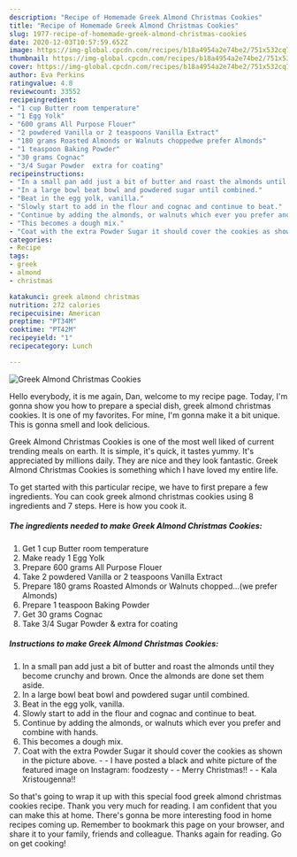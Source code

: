```yaml
---
description: "Recipe of Homemade Greek Almond Christmas Cookies"
title: "Recipe of Homemade Greek Almond Christmas Cookies"
slug: 1977-recipe-of-homemade-greek-almond-christmas-cookies
date: 2020-12-03T10:57:59.652Z
image: https://img-global.cpcdn.com/recipes/b18a4954a2e74be2/751x532cq70/greek-almond-christmas-cookies-recipe-main-photo.jpg
thumbnail: https://img-global.cpcdn.com/recipes/b18a4954a2e74be2/751x532cq70/greek-almond-christmas-cookies-recipe-main-photo.jpg
cover: https://img-global.cpcdn.com/recipes/b18a4954a2e74be2/751x532cq70/greek-almond-christmas-cookies-recipe-main-photo.jpg
author: Eva Perkins
ratingvalue: 4.8
reviewcount: 33552
recipeingredient:
- "1 cup Butter room temperature"
- "1 Egg Yolk"
- "600 grams All Purpose Flouer"
- "2 powdered Vanilla or 2 teaspoons Vanilla Extract"
- "180 grams Roasted Almonds or Walnuts choppedwe prefer Almonds"
- "1 teaspoon Baking Powder"
- "30 grams Cognac"
- "3/4 Sugar Powder  extra for coating"
recipeinstructions:
- "In a small pan add just a bit of butter and roast the almonds until they become crunchy and brown. Once the almonds are done set them aside."
- "In a large bowl beat bowl and powdered sugar until combined."
- "Beat in the egg yolk, vanilla."
- "Slowly start to add in the flour and cognac and continue to beat."
- "Continue by adding the almonds, or walnuts which ever you prefer and combine with hands."
- "This becomes a dough mix."
- "Coat with the extra Powder Sugar it should cover the cookies as shown in the picture above.  I have posted a black and white picture of the featured image on Instagram: foodzesty  Merry Christmas!!  Kala Xristougenna!!"
categories:
- Recipe
tags:
- greek
- almond
- christmas

katakunci: greek almond christmas 
nutrition: 272 calories
recipecuisine: American
preptime: "PT34M"
cooktime: "PT42M"
recipeyield: "1"
recipecategory: Lunch

---
```



![Greek Almond Christmas Cookies](https://img-global.cpcdn.com/recipes/b18a4954a2e74be2/751x532cq70/greek-almond-christmas-cookies-recipe-main-photo.jpg)

Hello everybody, it is me again, Dan, welcome to my recipe page. Today, I'm gonna show you how to prepare a special dish, greek almond christmas cookies. It is one of my favorites. For mine, I'm gonna make it a bit unique. This is gonna smell and look delicious.



Greek Almond Christmas Cookies is one of the most well liked of current trending meals on earth. It is simple, it's quick, it tastes yummy. It's appreciated by millions daily. They are nice and they look fantastic. Greek Almond Christmas Cookies is something which I have loved my entire life.


To get started with this particular recipe, we have to first prepare a few ingredients. You can cook greek almond christmas cookies using 8 ingredients and 7 steps. Here is how you cook it.

<!--inarticleads1-->

##### The ingredients needed to make Greek Almond Christmas Cookies:

1. Get 1 cup Butter room temperature
1. Make ready 1 Egg Yolk
1. Prepare 600 grams All Purpose Flouer
1. Take 2 powdered Vanilla or 2 teaspoons Vanilla Extract
1. Prepare 180 grams Roasted Almonds or Walnuts chopped…(we prefer Almonds)
1. Prepare 1 teaspoon Baking Powder
1. Get 30 grams Cognac
1. Take 3/4 Sugar Powder &amp; extra for coating




<!--inarticleads2-->

##### Instructions to make Greek Almond Christmas Cookies:

1. In a small pan add just a bit of butter and roast the almonds until they become crunchy and brown. Once the almonds are done set them aside.
1. In a large bowl beat bowl and powdered sugar until combined.
1. Beat in the egg yolk, vanilla.
1. Slowly start to add in the flour and cognac and continue to beat.
1. Continue by adding the almonds, or walnuts which ever you prefer and combine with hands.
1. This becomes a dough mix.
1. Coat with the extra Powder Sugar it should cover the cookies as shown in the picture above. -  - I have posted a black and white picture of the featured image on Instagram: foodzesty -  - Merry Christmas!! -  - Kala Xristougenna!!




So that's going to wrap it up with this special food greek almond christmas cookies recipe. Thank you very much for reading. I am confident that you can make this at home. There's gonna be more interesting food in home recipes coming up. Remember to bookmark this page on your browser, and share it to your family, friends and colleague. Thanks again for reading. Go on get cooking!
